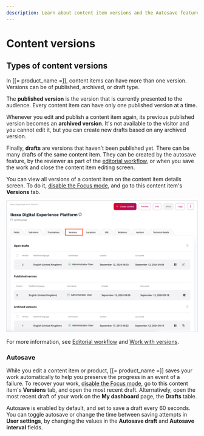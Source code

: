 ```yaml
---
description: Learn about content item versions and the Autosave feature.
---
```


# Content versions

## Types of content versions

In [[= product_name =]], content items can have more than one version.
Versions can be of published, archived, or draft type.

The **published version** is the version that is currently presented to the audience.
Every content item can have only one published version at a time.

Whenever you edit and publish a content item again, its previous published version becomes an **archived version**.
It's not available to the visitor and you cannot edit it, but you can create new drafts based on any archived version.

Finally, **drafts** are versions that haven't been published yet.
There can be many drafts of the same content item.
They can be created by the autosave feature, by the reviewer as part of the [editorial workflow](workflow_management/editorial_workflow.md), or when you save the work and close the content item editing screen.

You can view all versions of a content item on the content item details screen.
To do it, [disable the Focus mode](../getting_started/discover_ui.md#disable-focus-mode), and go to this content item's **Versions** tab.

![All versions of a content item](img/content_item_versions.png "All versions of a content item")

For more information, see [Editorial workflow](workflow_management/editorial_workflow.md) and [Work with versions](work_with_versions.md).

### Autosave

While you edit a content item or product, [[= product_name =]] saves your work automatically to help you preserve the progress in an event of a failure.
To recover your work, [disable the Focus mode](../getting_started/discover_ui.md#disable-focus-mode), go to this content item's **Versions** tab, and open the most recent draft.
Alternatively, open the most recent draft of your work on the **My dashboard** page, the **Drafts** table.

Autosave is enabled by default, and set to save a draft every 60 seconds.
You can toggle autosave or change the time between saving attempts in **User settings**, by changing the values in the **Autosave draft** and **Autosave interval** fields.
